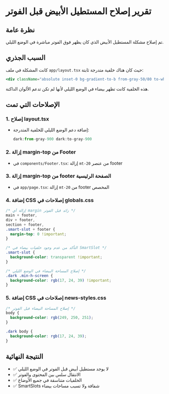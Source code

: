 # تقرير إصلاح المستطيل الأبيض قبل الفوتر

## نظرة عامة
تم إصلاح مشكلة المستطيل الأبيض الذي كان يظهر فوق الفوتر مباشرة في الوضع الليلي.

## السبب الجذري
كانت المشكلة في ملف `app/layout.tsx` حيث كان هناك خلفية متدرجة ثابتة:
```jsx
<div className="absolute inset-0 bg-gradient-to-b from-gray-50/80 to-white/90 transition-colors duration-300" />
```

هذه الخلفية كانت تظهر بيضاء في الوضع الليلي لأنها لم تكن تدعم الألوان الداكنة.

## الإصلاحات التي تمت

### 1. إصلاح layout.tsx
- إضافة دعم الوضع الليلي للخلفية المتدرجة:
  ```jsx
  dark:from-gray-900 dark:to-gray-900
  ```

### 2. إزالة margin-top من Footer
- في `components/Footer.tsx`: إزالة `mt-20` من عنصر footer

### 3. إزالة margin-top من footer الصفحة الرئيسية
- في `app/page.tsx`: إزالة `mt-20` من footer المخصص

### 4. إضافة CSS إصلاحات في globals.css
```css
/* إزالة أي margin زائد قبل الفوتر */
main + footer,
div + footer,
section + footer,
.smart-slot + footer {
  margin-top: 0 !important;
}

/* التأكد من عدم وجود خلفيات بيضاء في SmartSlot */
.smart-slot {
  background-color: transparent !important;
}

/* إصلاح المساحة البيضاء في الوضع الليلي */
.dark .min-h-screen {
  background-color: rgb(17, 24, 39) !important;
}
```

### 5. إضافة CSS إصلاحات في news-styles.css
```css
/* إصلاح المساحة البيضاء قبل الفوتر */
body {
  background-color: rgb(249, 250, 251);
}

.dark body {
  background-color: rgb(17, 24, 39);
}
```

## النتيجة النهائية
- ✅ لا يوجد مستطيل أبيض قبل الفوتر في الوضع الليلي
- ✅ الانتقال سلس بين المحتوى والفوتر
- ✅ الخلفيات متناسقة في جميع الأوضاع
- ✅ SmartSlots شفافة ولا تسبب مساحات بيضاء 
